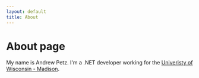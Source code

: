 ```yaml
---
layout: default
title: About
---
```

# About page

My name is Andrew Petz. I'm a .NET developer working for the [Univeristy of Wisconsin - Madison](https://www.wisc.edu/).